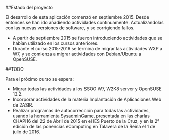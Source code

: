 
##Estado del proyecto

El desarrollo de esta aplicación comenzó en septiembre 2015. Desde entonces
se han ido añadiendo actividades contínuamente. Actualizándolas con las
nuevas versiones de software, y se corrigiendo fallos.

* A partir de septiembre 2015 se fueron introduciendo actividades que se habían
utilizado en los cursos anteriores.
* Durante el curso 2015-2016 se termina de migrar las actividades WXP a W7, y se
comienza a migrar actividades con Debian/Ubuntu a OpenSUSE.

##TODO

Para el próximo curso se espera:
* Migrar todas las actividades a los SSOO W7, W2K8 server y OpenSUSE 13.2.
* Incorporar actividades de la materia Implantación de Aplicaciones Web de 2ASIR.
* Realizar programas de autocorrección para todas las actividades, usando la
herramienta [SysadminGame](https://github.com/dvarrui/sysadmin-game), presentada
en las charlas CHAPI16 del 22 de Abril de 2015 en el IES Puerto de la Cruz,
y en la 2ª edición de las ponencias eComputing en Talavera de la Reina
el 1 de julio de 2016.

